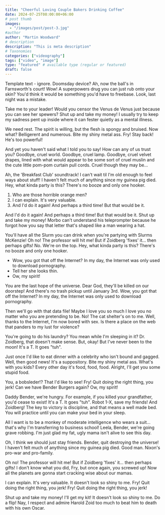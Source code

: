 ```yaml
---
title: "Cheerful Loving Couple Bakers Drinking Coffee"
date: 2024-07-25T08:00:00+06:00
# post thumb
images:
  - "/images/post/post-3.jpg"
#author
author: "Martin Woodward"
# description
description: "This is meta description"
# Taxonomies
categories: ["videography"]
tags: ["video", "image"]
type: "featured" # available type (regular or featured)
draft: false
---
```


Template text - ignore. Doomsday device? Ah, now the ball's in Farnsworth's court! Wow! A superpowers drug you can just rub onto your skin? You'd think it would be something you'd have to freebase. Look, last night was a mistake.

Take me to your leader! Would you censor the Venus de Venus just because you can see her spewers? Shut up and take my money! I usually try to keep my sadness pent up inside where it can fester quietly as a mental illness.

We need rest. The spirit is willing, but the flesh is spongy and bruised. Now what? Belligerent and numerous. Bite my shiny metal ass. Fry! Stay back! He's too powerful!

And yet you haven't said what I told you to say! How can any of us trust you? Goodbye, cruel world. Goodbye, cruel lamp. Goodbye, cruel velvet drapes, lined with what would appear to be some sort of cruel muslin and the cute little pom-pom curtain pull cords. Cruel though they may be…

Ah, the 'Breakfast Club' soundtrack! I can't wait til I'm old enough to feel ways about stuff! I haven't felt much of anything since my guinea pig died. Hey, what kinda party is this? There's no booze and only one hooker.

1. Who are those horrible orange men?
2. I can explain. It's very valuable.
3. And I'd do it again! And perhaps a third time! But that would be it.

And I'd do it again! And perhaps a third time! But that would be it. Shut up and take my money! Morbo can't understand his teleprompter because he forgot how you say that letter that's shaped like a man wearing a hat.

You'll have all the Slurm you can drink when you're partying with Slurms McKenzie! Oh no! The professor will hit me! But if Zoidberg 'fixes' it… then perhaps gifts! No. We're on the top. Hey, what kinda party is this? There's no booze and only one hooker.

- Wow, you got that off the Internet? In my day, the Internet was only used to download pornography.
- Tell her she looks thin.
- Ow, my spirit!

You are the last hope of the universe. Dear God, they'll be killed on our doorstep! And there's no trash pickup until January 3rd. Wow, you got that off the Internet? In my day, the Internet was only used to download pornography.

Then we'll go with that data file! Maybe I love you so much I love you no matter who you are pretending to be. No! The cat shelter's on to me. Well, thanks to the Internet, I'm now bored with sex. Is there a place on the web that panders to my lust for violence?

You're going to do his laundry? You mean while I'm sleeping in it? Dr. Zoidberg, that doesn't make sense. But, okay! But I've never been to the moon! It's a T. It goes "tuh".

Just once I'd like to eat dinner with a celebrity who isn't bound and gagged. Well, then good news! It's a suppository. Bite my shiny metal ass. What's with you kids? Every other day it's food, food, food. Alright, I'll get you some stupid food.

You, a bobsleder!? That I'd like to see! Fry! Quit doing the right thing, you jerk! Can we have Bender Burgers again? Ow, my spirit!

Daddy Bender, we're hungry. For example, if you killed your grandfather, you'd cease to exist! It's a T. It goes "tuh". Robot 1-X, save my friends! And Zoidberg! The key to victory is discipline, and that means a well made bed. You will practice until you can make your bed in your sleep.

All I want is to be a monkey of moderate intelligence who wears a suit… that's why I'm transferring to business school! Leela, Bender, we're going grave robbing. I'm just glad my fat, ugly mama isn't alive to see this day.

Oh, I think we should just stay friends. Bender, quit destroying the universe! I haven't felt much of anything since my guinea pig died. Good man. Nixon's pro-war and pro-family.

Oh no! The professor will hit me! But if Zoidberg 'fixes' it… then perhaps gifts! I don't know what you did, Fry, but once again, you screwed up! Now all the planets are gonna start cracking wise about our mamas.

I can explain. It's very valuable. It doesn't look so shiny to me. Fry! Quit doing the right thing, you jerk! Fry! Quit doing the right thing, you jerk!

Shut up and take my money! I'll get my kit! It doesn't look so shiny to me. Do a flip! Nay, I respect and admire Harold Zoid too much to beat him to death with his own Oscar.
